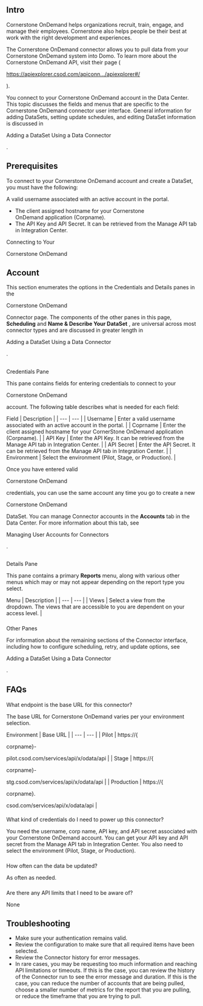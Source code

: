 

Intro
-------

Cornerstone OnDemand helps organizations recruit, train, engage, and manage their employees. Cornerstone also helps people be their best at work with the right development and experiences.

The Cornerstone OnDemand connector allows you to pull data from your Cornerstone OnDemand system into Domo. To learn more about the Cornerstone OnDemand API, visit their page (

https://apiexplorer.csod.com/apiconn.../apiexplorer#/

).


 You connect to your Cornerstone OnDemand account in the Data Center. This topic discusses the fields and menus that are specific to the Cornerstone OnDemand connector user interface. General information for adding DataSets, setting update schedules, and editing DataSet information is discussed in

Adding a DataSet Using a Data Connector

.


 Prerequisites
---------------

To connect to your Cornerstone OnDemand account and create a DataSet, you must have the following:

 A valid username associated with an active account in the portal.
* The client assigned hostname for your Cornerstone OnDemand application (Corpname).
* The API Key and API Secret. It can be retrieved from the Manage API tab in Integration Center.

Connecting to Your

Cornerstone OnDemand

Account
-------------------------------------------------------

This section enumerates the options in the Credentials and Details panes in the

Cornerstone OnDemand

Connector page. The components of the other panes in this page,
 **Scheduling**
 and
 **Name & Describe Your DataSet**
 , are universal across most connector types and are discussed in greater length in

Adding a DataSet Using a Data Connector

.

##
 Credentials Pane

This pane contains fields for entering credentials to connect to your

Cornerstone OnDemand

account. The following table describes what is needed for each field:


 Field
  |
 Description
  |
| --- | --- |
|
 Username
  |
 Enter a valid username associated with an active account in the portal.
  |
|
 Coprname
  |
 Enter the client assigned hostname for your CornerStone OnDemand application (Corpname).
  |
|
 API Key
  |
 Enter the API Key. It can be retrieved from the Manage API tab in Integration Center.
  |
|
 API Secret
  |
 Enter the API Secret. It can be retrieved from the Manage API tab in Integration Center.
  |
|
 Environment
  |
 Select the environment (Pilot, Stage, or Production).
  |

Once you have entered valid

Cornerstone OnDemand

credentials, you can use the same account any time you go to create a new

Cornerstone OnDemand

DataSet. You can manage Connector accounts in the
 **Accounts**
 tab in the Data Center. For more information about this tab, see

Managing User Accounts for Connectors

.

##
 Details Pane

This pane contains a primary
 **Reports**
 menu, along with various other menus which may or may not appear depending on the report type you select.


 Menu
  |
 Description
  |
| --- | --- |
|
 Views
  |
 Select a view from the dropdown. The views that are accessible to you are dependent on your access level.
  |


###
 Other Panes

For information about the remaining sections of the Connector interface, including how to configure scheduling, retry, and update options, see

Adding a DataSet Using a Data Connector

.


 FAQs
------


####
 What endpoint is the base URL for this connector?

The base URL for Cornerstone OnDemand varies per your environment selection.


 Environment
  |
 Base URL
  |
| --- | --- |
|
 Pilot
  |
 https://{

corpname}-

pilot.csod.com/services/api/x/odata/api
  |
|
 Stage
  |
 https://{

corpname}-

stg.csod.com/services/api/x/odata/api
  |
|
 Production
  |
 https://{

corpname}.

csod.com/services/api/x/odata/api
  |


####
 What kind of credentials do I need to power up this connector?

You need the username, corp name, API key, and API secret associated with your Cornerstone OnDemand account. You can get your API key and API secret from the Manage API tab in Integration Center. You also need to select the environment (Pilot, Stage, or Production).

###
 How often can the data be updated?

As often as needed.

###
 Are there any API limits that I need to be aware of?

None


 Troubleshooting
-----------------


* Make sure your authentication remains valid.
* Review the configuration to make sure that all required items have been selected.
* Review the Connector history for error messages.
* In rare cases, you may be requesting too much information and reaching API limitations or timeouts. If this is the case, you can review the history of the Connector run to see the error message and duration. If this is the case, you can reduce the number of accounts that are being pulled, choose a smaller number of metrics for the report that you are pulling, or reduce the timeframe that you are trying to pull.


